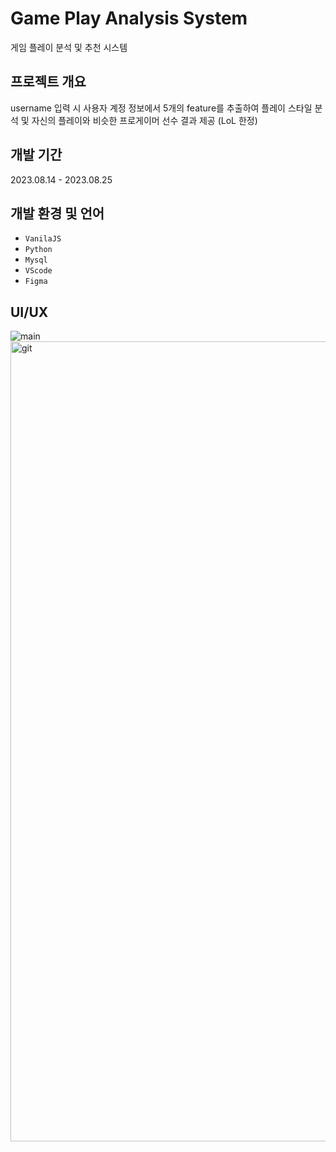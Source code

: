 # Game Play Analysis System
게임 플레이 분석 및 추천 시스템

## 프로젝트 개요
username 입력 시 사용자 계정 정보에서 5개의 feature를 추출하여 플레이 스타일 분석 및 자신의 플레이와 비슷한 프로게이머 선수 결과 제공 (LoL 한정)

## 개발 기간
2023.08.14 - 2023.08.25

## 개발 환경 및 언어
- `VanilaJS`
- `Python`
- `Mysql`
- `VScode`
- `Figma`

## UI/UX
![main](https://github.com/yooonry/game-play-analysis-system/assets/117563202/bfc418a2-1baa-467d-9ce9-5c4829a0fc12)
<img width="1280" alt="git" src="https://github.com/yooonry/game-play-analysis-system/assets/117563202/395cf50b-808b-4651-9234-2b251e3f47e1">
